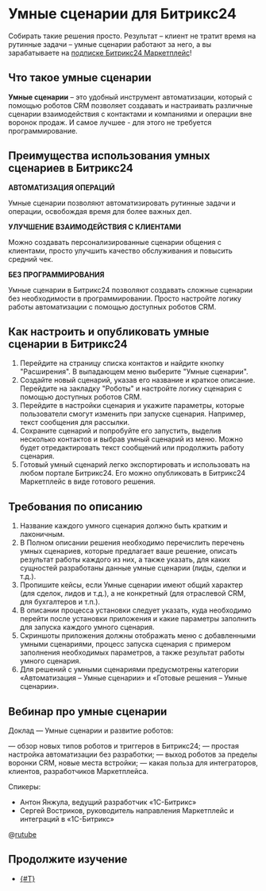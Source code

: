 # Умные сценарии для Битрикс24

Собирать такие решения просто. Результат – клиент не тратит время на рутинные задачи – умные сценарии работают за него, а вы зарабатываете на [подписке Битрикс24 Маркетплейс](../monetization/index.md)!

## Что такое умные сценарии

**Умные сценарии** – это удобный инструмент автоматизации, который с помощью роботов CRM позволяет создавать и настраивать различные сценарии взаимодействия с контактами и компаниями и операции вне воронок продаж. И самое лучшее - для этого не требуется программирование.

## Преимущества использования умных сценариев в Битрикс24

**АВТОМАТИЗАЦИЯ ОПЕРАЦИЙ**

Умные сценарии позволяют автоматизировать рутинные задачи и операции, освобождая время для более важных дел.

**УЛУЧШЕНИЕ ВЗАИМОДЕЙСТВИЯ С КЛИЕНТАМИ**

Можно создавать персонализированные сценарии общения с клиентами, просто улучшить качество обслуживания и повысить средний чек.

**БЕЗ ПРОГРАММИРОВАНИЯ**

Умные сценарии в Битрикс24 позволяют создавать сложные сценарии без необходимости в программировании. Просто настройте логику работы автоматизации с помощью доступных роботов CRM.

## Как настроить и опубликовать умные сценарии в Битрикс24

1. Перейдите на страницу списка контактов и найдите кнопку "Расширения". В выпадающем меню выберите "Умные сценарии".
2. Создайте новый сценарий, указав его название и краткое описание. Перейдите на закладку "Роботы" и настройте логику сценария с помощью доступных роботов CRM.
3. Перейдите в настройки сценария и укажите параметры, которые пользователи смогут изменить при запуске сценария. Например, текст сообщения для рассылки.
4. Сохраните сценарий и попробуйте его запустить, выделив несколько контактов и выбрав умный сценарий из меню. Можно будет отредактировать текст сообщений или продолжить работу сценария.
5. Готовый умный сценарий легко экспортировать и использовать на любом портале Битрикс24. Его можно опубликовать в Битрикс24 Маркетплейс в виде готового решения. 

## Требования по описанию

1. Название каждого умного сценария должно быть кратким и лаконичным.
2. В Полном описании решения необходимо перечислить перечень умных сценариев, которые предлагает ваше решение, описать результат работы каждого из них, а также указать, для каких сущностей разработаны данные умные сценарии (лиды, сделки и т.д.).
3. Пропишите кейсы, если Умные сценарии имеют общий характер (для сделок, лидов и т.д.), а не конкретный (для отраслевой CRM, для бухгалтеров и т.п.).
4. В описании процесса установки следует указать, куда необходимо перейти после установки приложения и какие параметры заполнить для запуска каждого умного сценария.
5. Скриншоты приложения должны отображать меню с добавленными умными сценариями, процесс запуска сценария с примером заполнения необходимых параметров, а также результат работы умного сценария.
6. Для решений с умными сценариями предусмотрены категории «Автоматизация – Умные сценарии» и «Готовые решения – Умные сценарии».

## Вебинар про умные сценарии

Доклад — Умные сценарии и развитие роботов:

— обзор новых типов роботов и триггеров в Битрикс24;
— простая настройка автоматизации без разработки;
— выход роботов за пределы воронки CRM, новые места встройки;
— какая польза для интеграторов, клиентов, разработчиков Маркетплейса.

Спикеры:

- Антон Янжула, ведущий разработчик «1С-Битрикс»
- Сергей Востриков, руководитель направления Маркетплейс и интеграций в «1С-Битрикс»

@[rutube](https://rutube.ru/video/private/d348f3c78040cd9ce07fd831950679bd/?p=CDceQ1-pw2ot-UCbKUVRWg)

## Продолжите изучение

- [{#T}](common-requirements.md)